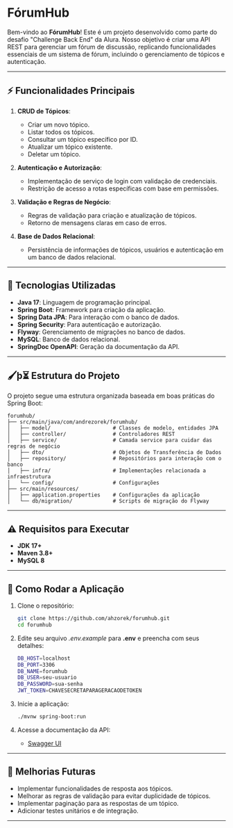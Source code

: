 # FórumHub

Bem-vindo ao **FórumHub**! Este é um projeto desenvolvido como parte do desafio "Challenge Back End" da Alura. Nosso objetivo é criar uma API REST para gerenciar um fórum de discussão, replicando funcionalidades essenciais de um sistema de fórum, incluindo o gerenciamento de tópicos e autenticação.

---

## ⚡ Funcionalidades Principais

1. **CRUD de Tópicos**:
    - Criar um novo tópico.
    - Listar todos os tópicos.
    - Consultar um tópico específico por ID.
    - Atualizar um tópico existente.
    - Deletar um tópico.

2. **Autenticação e Autorização**:
    - Implementação de serviço de login com validação de credenciais.
    - Restrição de acesso a rotas específicas com base em permissões.

3. **Validação e Regras de Negócio**:
    - Regras de validação para criação e atualização de tópicos.
    - Retorno de mensagens claras em caso de erros.

4. **Base de Dados Relacional**:
    - Persistência de informações de tópicos, usuários e autenticação em um banco de dados relacional.

---

## 🔧 Tecnologias Utilizadas

- **Java 17**: Linguagem de programação principal.
- **Spring Boot**: Framework para criação da aplicação.
- **Spring Data JPA**: Para interação com o banco de dados.
- **Spring Security**: Para autenticação e autorização.
- **Flyway**: Gerenciamento de migrações no banco de dados.
- **MySQL**: Banco de dados relacional.
- **SpringDoc OpenAPI**: Geração da documentação da API.

---

## 🖌þ⏳ Estrutura do Projeto

O projeto segue uma estrutura organizada baseada em boas práticas do Spring Boot:

```
forumhub/
├── src/main/java/com/andrezorek/forumhub/
│   ├── model/                    # Classes de modelo, entidades JPA
│   ├── controller/               # Controladores REST
│   ├── service/                  # Camada service para cuidar das regras de negócio
│   ├── dto/                      # Objetos de Transferência de Dados
│   ├── repository/               # Repositórios para interação com o banco
│   ├── infra/                    # Implementações relacionada a infraestrutura
│   └── config/                   # Configurações 
├── src/main/resources/
│   ├── application.properties    # Configurações da aplicação
│   └── db/migration/             # Scripts de migração do Flyway
```

---

## ⚠ Requisitos para Executar

- **JDK 17+**
- **Maven 3.8+**
- **MySQL 8**

---

## 🚀 Como Rodar a Aplicação

1. Clone o repositório:
   ```bash
   git clone https://github.com/ahzorek/forumhub.git
   cd forumhub
   ```

2. Edite seu arquivo *.env.example* para **.env** e preencha com seus detalhes:
   ```bash
   DB_HOST=localhost
   DB_PORT=3306
   DB_NAME=forumhub
   DB_USER=seu-usuario
   DB_PASSWORD=sua-senha
   JWT_TOKEN=CHAVESECRETAPARAGERACAODETOKEN
   ```

3. Inicie a aplicação:
   ```bash
   ./mvnw spring-boot:run
   ```

4. Acesse a documentação da API:
    - [Swagger UI](http://localhost:8080/swagger-ui.html)

---

## 🔎 Melhorias Futuras

- Implementar funcionalidades de resposta aos tópicos.
- Melhorar as regras de validação para evitar duplicidade de tópicos.
- Implementar paginação para as respostas de um tópico.
- Adicionar testes unitários e de integração.

---
